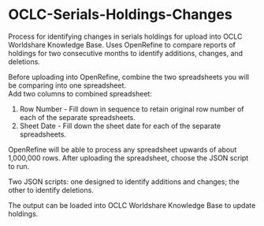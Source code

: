 # OCLC-Serials-Holdings-Changes
Process for identifying changes in serials holdings for upload into OCLC Worldshare Knowledge Base.  Uses OpenRefine to compare reports of holdings for two consecutive months to identify additions, changes, and deletions.

Before uploading into OpenRefine, combine the two spreadsheets you will be comparing into one spreadsheet.  
Add two columns to combined spreadsheet:
1. Row Number - Fill down in sequence to retain original row number of each of the separate spreadsheets.
2. Sheet Date - Fill down the sheet date for each of the separate spreadsheets.

OpenRefine will be able to process any spreadsheet upwards of about 1,000,000 rows.  After uploading the spreadsheet, choose the JSON script to run.

Two JSON scripts: one designed to identify additions and changes; the other to identify deletions.

The output can be loaded into OCLC Worldshare Knowledge Base to update holdings.
